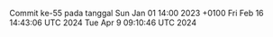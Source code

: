 Commit ke-55 pada tanggal Sun Jan 01 14:00 2023 +0100
Fri Feb 16 14:43:06 UTC 2024
Tue Apr  9 09:10:46 UTC 2024
